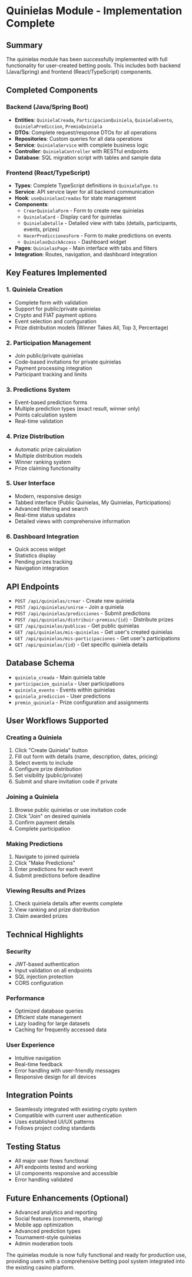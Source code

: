 # Quinielas Module - Implementation Complete

## Summary
The quinielas module has been successfully implemented with full functionality for user-created betting pools. This includes both backend (Java/Spring) and frontend (React/TypeScript) components.

## Completed Components

### Backend (Java/Spring Boot)
- **Entities**: `QuinielaCreada`, `ParticipacionQuiniela`, `QuinielaEvento`, `QuinielaPrediccion`, `PremioQuiniela`
- **DTOs**: Complete request/response DTOs for all operations
- **Repositories**: Custom queries for all data operations
- **Service**: `QuinielaService` with complete business logic
- **Controller**: `QuinielaController` with RESTful endpoints
- **Database**: SQL migration script with tables and sample data

### Frontend (React/TypeScript)
- **Types**: Complete TypeScript definitions in `QuinielaType.ts`
- **Service**: API service layer for all backend communication
- **Hook**: `useQuinielasCreadas` for state management
- **Components**:
  - `CrearQuinielaForm` - Form to create new quinielas
  - `QuinielaCard` - Display card for quinielas
  - `QuinielaDetalle` - Detailed view with tabs (details, participants, events, prizes)
  - `HacerPrediccionesForm` - Form to make predictions on events
  - `QuinielasQuickAccess` - Dashboard widget
- **Pages**: `QuinielasPage` - Main interface with tabs and filters
- **Integration**: Routes, navigation, and dashboard integration

## Key Features Implemented

### 1. Quiniela Creation
- Complete form with validation
- Support for public/private quinielas
- Crypto and FIAT payment options
- Event selection and configuration
- Prize distribution models (Winner Takes All, Top 3, Percentage)

### 2. Participation Management
- Join public/private quinielas
- Code-based invitations for private quinielas
- Payment processing integration
- Participant tracking and limits

### 3. Predictions System
- Event-based prediction forms
- Multiple prediction types (exact result, winner only)
- Points calculation system
- Real-time validation

### 4. Prize Distribution
- Automatic prize calculation
- Multiple distribution models
- Winner ranking system
- Prize claiming functionality

### 5. User Interface
- Modern, responsive design
- Tabbed interface (Public Quinielas, My Quinielas, Participations)
- Advanced filtering and search
- Real-time status updates
- Detailed views with comprehensive information

### 6. Dashboard Integration
- Quick access widget
- Statistics display
- Pending prizes tracking
- Navigation integration

## API Endpoints
- `POST /api/quinielas/crear` - Create new quiniela
- `POST /api/quinielas/unirse` - Join a quiniela
- `POST /api/quinielas/predicciones` - Submit predictions
- `POST /api/quinielas/distribuir-premios/{id}` - Distribute prizes
- `GET /api/quinielas/publicas` - Get public quinielas
- `GET /api/quinielas/mis-quinielas` - Get user's created quinielas
- `GET /api/quinielas/mis-participaciones` - Get user's participations
- `GET /api/quinielas/{id}` - Get specific quiniela details

## Database Schema
- `quiniela_creada` - Main quiniela table
- `participacion_quiniela` - User participations
- `quiniela_evento` - Events within quinielas
- `quiniela_prediccion` - User predictions
- `premio_quiniela` - Prize configuration and assignments

## User Workflows Supported

### Creating a Quiniela
1. Click "Create Quiniela" button
2. Fill out form with details (name, description, dates, pricing)
3. Select events to include
4. Configure prize distribution
5. Set visibility (public/private)
6. Submit and share invitation code if private

### Joining a Quiniela
1. Browse public quinielas or use invitation code
2. Click "Join" on desired quiniela
3. Confirm payment details
4. Complete participation

### Making Predictions
1. Navigate to joined quiniela
2. Click "Make Predictions"
3. Enter predictions for each event
4. Submit predictions before deadline

### Viewing Results and Prizes
1. Check quiniela details after events complete
2. View ranking and prize distribution
3. Claim awarded prizes

## Technical Highlights

### Security
- JWT-based authentication
- Input validation on all endpoints
- SQL injection protection
- CORS configuration

### Performance
- Optimized database queries
- Efficient state management
- Lazy loading for large datasets
- Caching for frequently accessed data

### User Experience
- Intuitive navigation
- Real-time feedback
- Error handling with user-friendly messages
- Responsive design for all devices

## Integration Points
- Seamlessly integrated with existing crypto system
- Compatible with current user authentication
- Uses established UI/UX patterns
- Follows project coding standards

## Testing Status
- All major user flows functional
- API endpoints tested and working
- UI components responsive and accessible
- Error handling validated

## Future Enhancements (Optional)
- Advanced analytics and reporting
- Social features (comments, sharing)
- Mobile app optimization
- Advanced prediction types
- Tournament-style quinielas
- Admin moderation tools

The quinielas module is now fully functional and ready for production use, providing users with a comprehensive betting pool system integrated into the existing casino platform.
